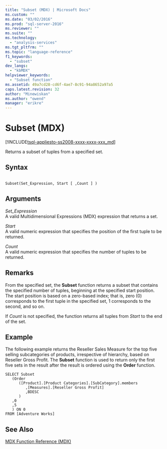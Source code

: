 ```yaml
---
title: "Subset (MDX) | Microsoft Docs"
ms.custom: ""
ms.date: "03/02/2016"
ms.prod: "sql-server-2016"
ms.reviewer: ""
ms.suite: ""
ms.technology: 
  - "analysis-services"
ms.tgt_pltfrm: ""
ms.topic: "language-reference"
f1_keywords: 
  - "subset"
dev_langs: 
  - "kbMDX"
helpviewer_keywords: 
  - "Subset function"
ms.assetid: 49a7cd28-cd6f-4ae7-8c91-94a8652a97a5
caps.latest.revision: 32
author: "Minewiskan"
ms.author: "owend"
manager: "erikre"
---
```

# Subset (MDX)
[!INCLUDE[tsql-appliesto-ss2008-xxxx-xxxx-xxx_md](../includes/tsql-appliesto-ss2008-xxxx-xxxx-xxx-md.md)]

  Returns a subset of tuples from a specified set.  
  
## Syntax  
  
```  
  
Subset(Set_Expression, Start [ ,Count ] )  
```  
  
## Arguments  
 *Set_Expression*  
 A valid Multidimensional Expressions (MDX) expression that returns a set.  
  
 *Start*  
 A valid numeric expression that specifies the position of the first tuple to be returned.  
  
 *Count*  
 A valid numeric expression that specifies the number of tuples to be returned.  
  
## Remarks  
 From the specified set, the **Subset** function returns a subset that contains the specified number of tuples, beginning at the specified start position. The start position is based on a zero-based index; that is, zero (0) corresponds to the first tuple in the specified set, 1 corresponds to the second, and so on.  
  
 If *Count* is not specified, the function returns all tuples from *Start* to the end of the set.  
  
## Example  
 The following example returns the Reseller Sales Measure for the top five selling subcategories of products, irrespective of hierarchy, based on Reseller Gross Profit. The **Subset** function is used to return only the first five sets in the result after the result is ordered using the **Order** function.  
  
```  
SELECT Subset  
   (Order   
      ([Product].[Product Categories].[SubCategory].members  
         ,[Measures].[Reseller Gross Profit]  
         ,BDESC  
      )  
   ,0  
   ,5  
   ) ON 0  
FROM [Adventure Works]  
```  
  
## See Also  
 [MDX Function Reference &#40;MDX&#41;](../mdx/mdx-function-reference-mdx.md)  
  
  
